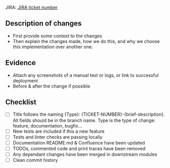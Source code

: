 
JIRA: [JIRA ticket number](https://dsdmoj.atlassian.net/browse/LPF-XXX)

## Description of changes
- First provide some context to the changes
- Then explain the changes made, how we do this, and why we choose this implementation over another one.

## Evidence
- Attach any screenshots of a manual test or logs, or link to successful deployment
- Before & after the change if possible

## Checklist
- [ ] Title follows the naming {Type}: {TICKET-NUMBER}-{brief-description}. All fields should be in the branch name. Type is the type of change: feature, documentation, bugfix...
- [ ] New tests are included if this a new feature
- [ ] Tests and linter checks are passing locally
- [ ] Documentation README.md & Confluence have been updated
- [ ] TODOs, commented code and print traces have been removed
- [ ] Any dependant changes have been merged in downstream modules
- [ ] Clean commit history